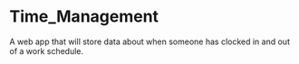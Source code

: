 # Time_Management
A web app that will store data about when someone has clocked in and out of a work schedule.
